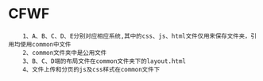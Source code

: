 # CFWF
        1、A、B、C、D、E分别对应相应系统,其中的css、js、html文件仅用来保存文件夹，引用均使用common中文件
        2、common文件夹中是公用文件
        3、B、C、D端的布局文件在common文件夹下的layout.html
        4、文件上传和分页的js及css样式在common文件下